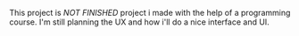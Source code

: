 This project is *NOT FINISHED* project i made with the help of a programming course.
I'm still planning the UX and how i'll do a nice interface and UI.
